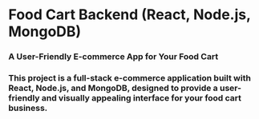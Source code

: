 # Food Cart Backend (React, Node.js, MongoDB)
### A User-Friendly E-commerce App for Your Food Cart

### This project is a full-stack e-commerce application built with React, Node.js, and MongoDB, designed to provide a user-friendly and visually appealing interface for your food cart business.
